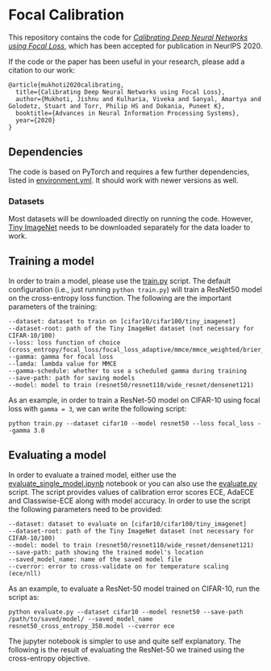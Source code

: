 # Focal Calibration

This repository contains the code for [*Calibrating Deep Neural Networks using Focal Loss*](https://arxiv.org/abs/2002.09437), which has been accepted for publication in NeurIPS 2020.

If the code or the paper has been useful in your research, please add a citation to our work:

```
@article{mukhoti2020calibrating,
  title={Calibrating Deep Neural Networks using Focal Loss},
  author={Mukhoti, Jishnu and Kulharia, Viveka and Sanyal, Amartya and Golodetz, Stuart and Torr, Philip HS and Dokania, Puneet K},
  booktitle={Advances in Neural Information Processing Systems},
  year={2020}
}
```

## Dependencies

The code is based on PyTorch and requires a few further dependencies, listed in [environment.yml](environment.yml). It should work with newer versions as well.


### Datasets

Most datasets will be downloaded directly on running the code. However, [Tiny ImageNet](https://tiny-imagenet.herokuapp.com/) needs to be downloaded separately for the data loader to work.

## Training a model

In order to train a model, please use the [train.py](train.py) script. The default configuration (i.e., just running ```python train.py```) will train a ResNet50 model on the cross-entropy loss function. The following are the important parameters of the training:
```
--dataset: dataset to train on [cifar10/cifar100/tiny_imagenet]
--dataset-root: path of the Tiny ImageNet dataset (not necessary for CIFAR-10/100)
--loss: loss function of choice (cross_entropy/focal_loss/focal_loss_adaptive/mmce/mmce_weighted/brier_score)
--gamma: gamma for focal loss
--lamda: lambda value for MMCE
--gamma-schedule: whether to use a scheduled gamma during training
--save-path: path for saving models
--model: model to train (resnet50/resnet110/wide_resnet/densenet121)
```

As an example, in order to train a ResNet-50 model on CIFAR-10 using focal loss with ```gamma = 3```, we can write the following script:
```
python train.py --dataset cifar10 --model resnet50 --loss focal_loss --gamma 3.0
``` 

## Evaluating a model

In order to evaluate a trained model, either use the [evaluate_single_model.ipynb](Experiments/evaluate_single_model.ipynb) notebook or you can also use the [evaluate.py](evaluate.py) script. The script provides values of calibration error scores ECE, AdaECE and Classwise-ECE along with model accuracy. In order to use the script the following parameters need to be provided:
```
--dataset: dataset to evaluate on [cifar10/cifar100/tiny_imagenet]
--dataset-root: path of the Tiny ImageNet dataset (not necessary for CIFAR-10/100)
--model: model to train (resnet50/resnet110/wide_resnet/densenet121)
--save-path: path showing the trained model's location
--saved_model_name: name of the saved model file
--cverror: error to cross-validate on for temperature scaling (ece/nll)
```

As an example, to evaluate a ResNet-50 model trained on CIFAR-10, run the script as:
```
python evaluate.py --dataset cifar10 --model resnet50 --save-path /path/to/saved/model/ --saved_model_name resnet50_cross_entropy_350.model --cverror ece
```

The jupyter notebook is simpler to use and quite self explanatory. The following is the result of evaluating the ResNet-50 we trained using the cross-entropy objective.